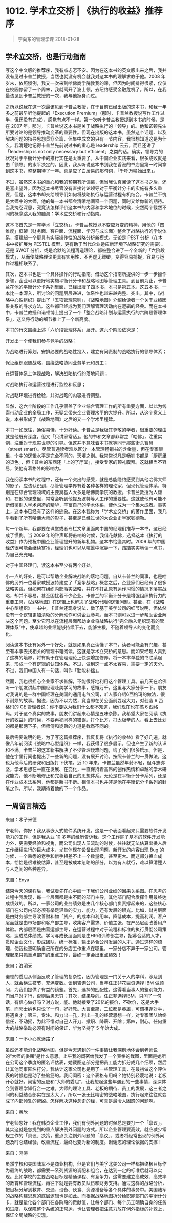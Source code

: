 # 1012. 学术立交桥 | 《执行的收益》推荐序
> 宁向东的管理学课
2018-01-28

## 学术立交桥，也是行动指南
写这个中文版的推荐序，我有点忐忑不安。因为在这本书的英文版出来之后，我并没有见过卡普兰教授，当然也就没有机会就我对这本书的理解求教于他。2008 年岁末，依照惯例，我又一次来到哈佛商学院教我的课，但因为时间排得很紧，仅仅在校园停留了一个周末，我就离开了波士顿，去纽约感受金融危机了。所以，在我最该见到卡普兰教授的一次，我与他擦身而过。

之所以说我在这一次最该见到卡普兰教授，在于目前已经出版的这本书，和我一年多之前最早听他提起的「Execution Premium」（那时，卡普兰教授说写作工作过半，但还没有完成），感觉有点不一样。第一次听卡普兰教授提到本书的时候，是在 2007 年。那时，卡普兰说这本书是关于战略执行的「领导」的。他和诺顿先生所要讨论的是领导推动变革的重要性。但现在出版的这本书，虽然这个话题、以及解决问题的指导思想贯穿全篇，但集中成文的只有一节内容。我很想知道这是为什么。我清楚地记得卡普兰先前说过书的重心是 leadership 云云，而且还讲了「leadership is not only necessary but efficient」之类的话。确实，领导力的状况对于平衡计分卡的推行实在是太重要了。从中国企业实践来看，很多成败就是由「领导」的水平决定的。因此，我从听说这本书到我在香港的书店里第一时间拿到这本书，整整期待了一年。真是应了白居易的那句词，「千呼万唤始出来」。

不过，虽然这本书的重心和我的预期有所偏离，但当我认真阅读了这本书之后，还是喜出望外。因为这本书尽管没有直接讨论领导对于平衡计分卡的实施有多么重要，但是，这本书却交给领导们如何将战略执行与运营过程有机结合。卡普兰不愧是大师中的大师，他的每一本书都会清晰地阐释一个问题，同时又给你新的期待。当我掩卷深思，究竟该怎样评价这本书的内容和学术地位的时候，突然两个截然不同的概念跳入我的脑海：学术立交桥和行动指南。

这本书首先是一座学术「立交桥」。卡普兰教授以不变应万变的精神，用他的「四维度」框架（财务面、客户面、流程面、学习与成长面）整合了战略执行的学说体系，搭建起一个更具有实际操作性的战略分析新模式。无论是 PEST 分析（在本书中被扩展为 PESTEL 模型，更有助于当代企业适应新环境下战略研究的需要）、还是 SWOT 分析，或是哈默的流程再造理论，都被整合进了一个全新的「六阶段模式」，从而使战略理论更具有实用性，不再虚无缥缈，变得容易捕捉，容易与运作过程相联系了。

其次，这本书也是一个具体操作的行动指南。借助这个指南所提供的一步一步操作步骤，企业可以更好地实施平衡计分卡和战略地图等管理工具。到目前为止，卡普兰在他的平衡计分卡系列里面，已经出版了四本书，本书是第五本。这五本书，一本比一本深入，所讨论的问题层层递进，体系性也越来越完整、突出。其中，《战略中心性组织》提出了「五项管理原则」，《战略地图》介绍给读者一个关于业绩因果关系的寻求方法。这些都已经成为我们理解管理活动内在逻辑的经典。而在本书中，卡普兰教授和诺顿博士提出了一个「整合战略计划与运营执行的六阶段管理体系」，这又将行动的细节推上了一个新高度。

本书的行文围绕上述「六阶段管理体系」展开。这六个阶段依次是：

开发出一个使我们参与竞争的战略；

为战略进行筹划，安排必要的战略性投入，建立有问责制的战略执行的领导体系；

保证组织跟随战略，围绕战略协同业务单元和员工；

在运营体系上体现战略，解决战略执行的落地问题；

对战略执行和运营过程进行监控和反思；

对战略环境进行检验，并对战略的内容进行调整。

显然，这六个阶段的工作几乎涵盖了企业综合管理工作的所有重要方面，以此为线索带动企业的全局工作，无疑会带来企业管理水平的大提升。所以，从这个意义上说，本书形成了《战略地图》之后的又一个学术里程碑。

本书一如既往，通俗易懂，十分好读。卡普兰是我极其尊敬的学者，很重要的理由就是他既有深度，但又「只讲家常话」。他的书和文章都非常之「哈佛」，注重实例，注重对于现实世界的引导。但这并不意味着本书就等同于那些街头智慧（street smart）。尽管普通读者难以区分一本管理畅销书的含金量，但在专家眼里，个中的逻辑水平是完全不同的，天壤之别。我常常说凡是畅销书都是「厨房里的货色」，但卡普兰的东西还「上的了厅堂」，接受专家的顶礼膜拜。这就相当不容易，使他有着格外的影响力。

我在阅读本书的过程中，还有一个突出的感受，就是总能隐约感受到其他哈佛大师的影子。应该认识到，尽管管理学界有着各种各样的理论家，但现代管理体系，特别是在综合管理领域的主要奠基人大多是哈佛商学院的教授。卡普兰教授为人谦和，在他的课堂里，常常会听到他提及波特等人工作的重要性。这就使他有可能不断借鉴别人学术创造的精华，丰富自己的学术体系，使他成为一个集大成者。事实上，这本书已经有了这样的迹象。在这本我称为「学术立交桥」的著作里面，我几乎看到了所有哈佛大师的影子，甚至是已经过世的大企业史学家钱德勒。

每一个新年，我都要在课堂或者专栏文章里面向中国的经理们推荐一本书，这已经成了惯例。当 2009 年的钟声即将敲响的时候，我借花献佛，选择这本《执行的收益》作为预祝中国企业管理提升的新年礼物。这本书恰逢其时。2009 年的中国经济很可能会继续寒冷，经理们也可以从喧嚣中沉静一下，踏踏实实地读一点书，为自己充充电。

对于中国经理们，读这本书至少有两个好处。

小一点的好处，是可以帮助企业解决战略的落地问题。自从卡普兰的同事，也是哈佛的另外一位看家教授波特建立了「竞争战略」概念之后，企业家们已经有了很多战略实践，但如何在组织内部落实战略，并在不打乱原有运作习惯的情况下落实战略，却并不容易，甚至困扰着不少企业。卡普兰的平衡计分卡是增强组织执行力的重要工具，《战略地图》在逻辑上也解决了战略计划的逻辑问题。甚至，在《战略中心型组织》一书中，卡普兰还现身说法，做了基于美孚公司的细节说明，但依然没有一个逻辑更加清晰的分解动作可供企业参考。而本书则可以进一步帮助企业解决这个问题。至少它可以在流程层面帮助企业将战略执行“完全融入组织现有的管理体系”中，使卓越的业绩能够持续下去，能够生根，不随着领导人的变化而变化。

阅读这本书还有另外一个好处，就是如果真正读懂了本书，读者可能会有兴趣、甚至有本事去找相关的管理书籍阅读。这就是学术立交桥的意思。而如果经理人真到了这样的境界，将有助于在管理理论上快速增加修养，将一本本单独的书联系起来，形成一个有逻辑的认知体系。不过，做到这一点不太容易，需要一定的天分。不过，我们中国人有一句话，叫作「勤能补拙」。

然而，我也很担心企业家不求甚解，不能很好地利用这个管理工具。前几天在哈佛听一个朋友讲起中国经理赴美学习的故事，感慨万千。这里与大家分享一下。朋友对我说的是一群中国经理在美国的通用电气公司，听人家介绍6西格玛的做法，很不耐烦的故事。据说，因为不以为然，竟当即在关公面前耍起大刀，对创造 6 西格玛的 GE 管理者说：你不要以为我们什么都不知道，我们现在也在搞 6 西格玛。对于这个真实的故事，朋友们讲起来心情是五味杂陈。我希望大家在阅读《执行的收益》的时候，不要再犯同样的错误。打个比方，打太极拳的人，看上去比划的都是那两下子，但师傅和徒弟的力道是截然不同的。

最后需要说明的是，为了写这篇推荐序，我反复将《执行的收益》看了好几遍。就像八年前阅读《战略中心型组织》一样，我获得了很多启示，但也产生了新的认识和不满。卡普兰的这本新书解决了不少管理疑难问题，给了我们很多启示。但是，他在字里行间也提出了一些新的问题，没有展开讨论。按照卡普兰的一贯做法，这也为他今后的研究和出版打下伏笔。近 10 年来，卡普兰虽然年龄不轻，但斗志弥坚，学术思想在一直在发展、在变化，一直保持着高昂的创作热情和卓越的学术研究能力，他不断地修正和完善着自己的思想体系。无论是在平衡计分卡系列，还是在作业成本法系列，他都是新书不断。相信本书也并非是他在平衡记分卡系列的封笔之作，所以，我期待着他的下一个作品。

## 一周留言精选
来自：术子米德

宁老师，你好！我从事嵌入式软件系统开发，这是一个表面看起来只需要软件开发能力的工作，但是我从业 10 多年的经历告诉我，这个工作除了基本的软件开发能力外，更需要经验和视角，而公司出现人员流动的时候，往往就无法估算出换人后工作继续进行的巨大成本，尤其体现在设备出现问题，新开发的内容出现 Bug 的时候，一个熟悉的老手和新手相差不止一个数量级，甚至更大。而这部分换血成本，恰恰是很难被估算，甚至是被成本忽略的部分，以为有人就行，难以算清楚人与人之间的各种差异。

来自：Enya

结束今天的课程后，我试着先在心中画一下我们公司业绩的因果关系图。在思考的过程中我发现，每一个层面都是由不同的部门主导，其他部门配合发挥作用最终达成绩效的。所以，一家公司的业务绩效是由几个核心部门负责撑起来的，这些核心部门在公司内部必须有举足轻重的实力、能力，还有发展的眼光。比如，财务层面是由财务部主导改善财和物「资产」的成本和利用率，降低成本，提高利润。客户层面就是由市场部和客户部主导，收集客户需求、价值主张，在产品层面改善用户体验。内部层面是由营运部主导，在运营过程中对于流程和标准的执行贯彻公司策略，达成总体绩效。学习与成长层面则是由HR和训练部主导，招募合适的人才，贯彻企业文化，形成团队，统一标准，输出适合公司发展的人才。通过这样的梳理，使我也更明确自己所在的分店工作重点在哪里，一家分店不异于一家公司。管理起来只抓重点部门的重点工作，最终一定会出重点绩效！

来自：浪滔天

诺顿的委屈从侧面反映了管理的复杂性，因为管理是一门关于人的学科，涉及到人，就会横生枝节，充满变数。谈到咨询公司，当年任正非花巨资选择 IBM 做顾问，为我们提供了有益的镜鉴。首先，选择的匹配性。这得看当事人的鉴别能力，门当户对才行，否则后患无穷；其次，结果导向。任正非选择IBM，只问了一句话，有信心做好吗？对方说，能。他就接受了20亿的报价，不砍价，这是大手笔，而郭士纳也只说了一句，好好教。大言至简，二位都是英雄，可谓棋逢对手，将遇良才；第三，专注。和力出一孔，利出一孔的经营思想一样，对专家团队始终信任，不动摇，为此不惜对自己人开刀、撤职、降薪、开除；第四，耐心。任何重大的战略举动必须有时间的保证，华为坚持了 5 年始大成。

来自：一不小心就迷路了

虽然还不能消化战略地图，但是今天遇到的一件事情让我深刻地体会到老师说的“大师的委屈”是什么意思。上午我的闺密给我发了一个表格的截图，里面是她所在公司这个季度的匿名评估表，她截图这部分是把员工能力拆分成几个细项，然后让其他同事匿名打分。我估计这家公司也是用了一些管理工具，在最初做这个评估表的时候也是动了些脑筋的。我问闺密：这个表格有用吗？她特别轻蔑地说：老板开心就好。闺蜜的反应和“大师的委屈”，让我想起这些年遇到的一些事情，深深体会到管理学知行合一之难。大师的理论工具、老板的期待、员工的发展，这三者之间的利益结合部实在是太大了，所以一张无比精密的战略地图，执行起来往往就变成了内部倾轧的帮凶。怎样解决这种念歪的经，可真是最令人困惑的问题啊。

来自：黄欣

宁老师您好！我在韩资企业工作，我们有例外问题的时候总是要打一个「禀议」，其实这就是您提到的重点解决例外问题的方式。所以企业管理要高效，就应减少常规工作的「禀议」决策，重点关注例外问题的「禀议」，或者将经常出现的例外问题及时总结经验，改善流程，最终也变为新的制度。谢谢您的理论依据的支撑！

来自：鸿涛

虽然学校和美国陆军不是商业机构，但是它们与美孚北美公司一样都把终极目标作为最终的战略，都需要一系列资源的调配和组合，在达到一定的标准后就可以实现。比如学校的主要战略目标是精通课程、有竞争力，这需要建立高成效、高效率的教育和管理流程，再往下就是要有教员队伍和财务支持。通过这样的战略分析，把目标分解到教育、交通、设备、伙食、资源准备等各个具体的事务中。美国陆军的战略构建思想的底层逻辑也是如此。而根据战略地图拆分给职能部门的平衡计分卡，就是量化各个部门在各阶段的贡献值，让每个部门、每个员工明确自身的任务和进度，以保障整个系统的正常运，也让管理者把注意力放在例外指标的补救上，保证全局战略的实现。


